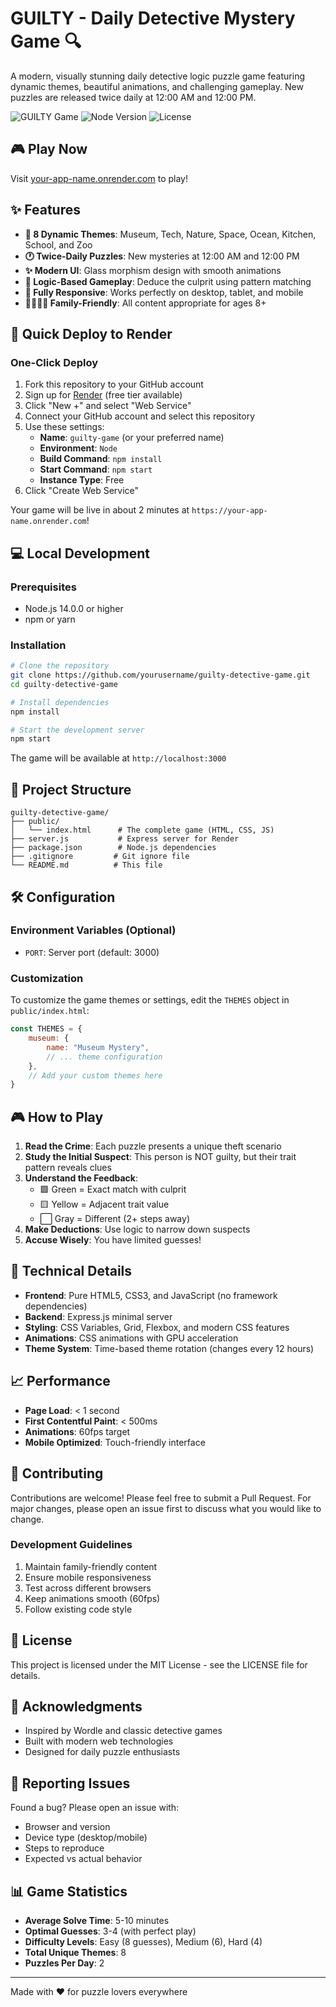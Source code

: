 # GUILTY - Daily Detective Mystery Game 🔍

A modern, visually stunning daily detective logic puzzle game featuring dynamic themes, beautiful animations, and challenging gameplay. New puzzles are released twice daily at 12:00 AM and 12:00 PM.

![GUILTY Game](https://img.shields.io/badge/Status-Live-success)
![Node Version](https://img.shields.io/badge/Node-%3E%3D14.0.0-brightgreen)
![License](https://img.shields.io/badge/License-MIT-blue)

## 🎮 Play Now

Visit [your-app-name.onrender.com](https://your-app-name.onrender.com) to play!

## ✨ Features

- **🎨 8 Dynamic Themes**: Museum, Tech, Nature, Space, Ocean, Kitchen, School, and Zoo
- **🕐 Twice-Daily Puzzles**: New mysteries at 12:00 AM and 12:00 PM
- **✨ Modern UI**: Glass morphism design with smooth animations
- **🎯 Logic-Based Gameplay**: Deduce the culprit using pattern matching
- **📱 Fully Responsive**: Works perfectly on desktop, tablet, and mobile
- **👨‍👩‍👧‍👦 Family-Friendly**: All content appropriate for ages 8+

## 🚀 Quick Deploy to Render

### One-Click Deploy

1. Fork this repository to your GitHub account
2. Sign up for [Render](https://render.com) (free tier available)
3. Click "New +" and select "Web Service"
4. Connect your GitHub account and select this repository
5. Use these settings:
   - **Name**: `guilty-game` (or your preferred name)
   - **Environment**: `Node`
   - **Build Command**: `npm install`
   - **Start Command**: `npm start`
   - **Instance Type**: Free
6. Click "Create Web Service"

Your game will be live in about 2 minutes at `https://your-app-name.onrender.com`!

## 💻 Local Development

### Prerequisites

- Node.js 14.0.0 or higher
- npm or yarn

### Installation

```bash
# Clone the repository
git clone https://github.com/yourusername/guilty-detective-game.git
cd guilty-detective-game

# Install dependencies
npm install

# Start the development server
npm start
```

The game will be available at `http://localhost:3000`

## 📁 Project Structure

```
guilty-detective-game/
├── public/
│   └── index.html      # The complete game (HTML, CSS, JS)
├── server.js           # Express server for Render
├── package.json        # Node.js dependencies
├── .gitignore         # Git ignore file
└── README.md          # This file
```

## 🛠️ Configuration

### Environment Variables (Optional)

- `PORT`: Server port (default: 3000)

### Customization

To customize the game themes or settings, edit the `THEMES` object in `public/index.html`:

```javascript
const THEMES = {
    museum: {
        name: "Museum Mystery",
        // ... theme configuration
    },
    // Add your custom themes here
}
```

## 🎮 How to Play

1. **Read the Crime**: Each puzzle presents a unique theft scenario
2. **Study the Initial Suspect**: This person is NOT guilty, but their trait pattern reveals clues
3. **Understand the Feedback**:
   - 🟩 Green = Exact match with culprit
   - 🟨 Yellow = Adjacent trait value
   - ⬜ Gray = Different (2+ steps away)
4. **Make Deductions**: Use logic to narrow down suspects
5. **Accuse Wisely**: You have limited guesses!

## 🔧 Technical Details

- **Frontend**: Pure HTML5, CSS3, and JavaScript (no framework dependencies)
- **Backend**: Express.js minimal server
- **Styling**: CSS Variables, Grid, Flexbox, and modern CSS features
- **Animations**: CSS animations with GPU acceleration
- **Theme System**: Time-based theme rotation (changes every 12 hours)

## 📈 Performance

- **Page Load**: < 1 second
- **First Contentful Paint**: < 500ms
- **Animations**: 60fps target
- **Mobile Optimized**: Touch-friendly interface

## 🤝 Contributing

Contributions are welcome! Please feel free to submit a Pull Request. For major changes, please open an issue first to discuss what you would like to change.

### Development Guidelines

1. Maintain family-friendly content
2. Ensure mobile responsiveness
3. Test across different browsers
4. Keep animations smooth (60fps)
5. Follow existing code style

## 📝 License

This project is licensed under the MIT License - see the LICENSE file for details.

## 🙏 Acknowledgments

- Inspired by Wordle and classic detective games
- Built with modern web technologies
- Designed for daily puzzle enthusiasts

## 🐛 Reporting Issues

Found a bug? Please open an issue with:
- Browser and version
- Device type (desktop/mobile)
- Steps to reproduce
- Expected vs actual behavior

## 📊 Game Statistics

- **Average Solve Time**: 5-10 minutes
- **Optimal Guesses**: 3-4 (with perfect play)
- **Difficulty Levels**: Easy (8 guesses), Medium (6), Hard (4)
- **Total Unique Themes**: 8
- **Puzzles Per Day**: 2

---

Made with ❤️ for puzzle lovers everywhere